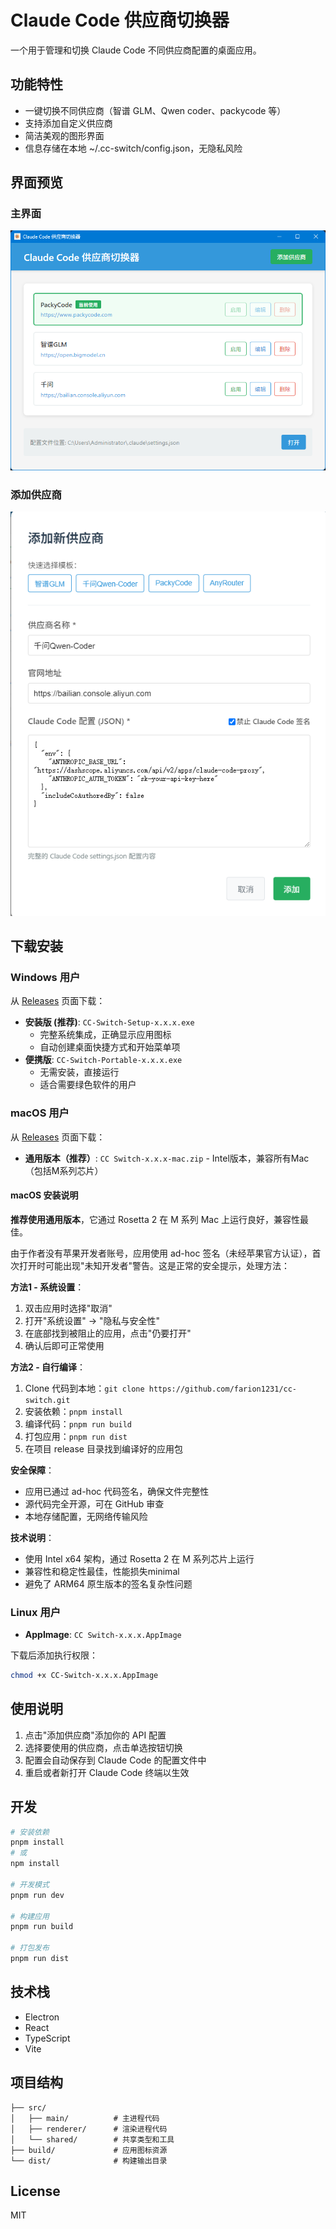 # Claude Code 供应商切换器

一个用于管理和切换 Claude Code 不同供应商配置的桌面应用。

## 功能特性

- 一键切换不同供应商（智谱 GLM、Qwen coder、packycode 等）
- 支持添加自定义供应商
- 简洁美观的图形界面
- 信息存储在本地 ~/.cc-switch/config.json，无隐私风险

## 界面预览

### 主界面
![主界面](screenshots/main.png)

### 添加供应商
![添加供应商](screenshots/add.png)

## 下载安装

### Windows 用户

从 [Releases](../../releases) 页面下载：

- **安装版 (推荐)**: `CC-Switch-Setup-x.x.x.exe`
  - 完整系统集成，正确显示应用图标
  - 自动创建桌面快捷方式和开始菜单项
- **便携版**: `CC-Switch-Portable-x.x.x.exe`
  - 无需安装，直接运行
  - 适合需要绿色软件的用户

### macOS 用户

从 [Releases](../../releases) 页面下载：

- **通用版本（推荐）**: `CC Switch-x.x.x-mac.zip` - Intel版本，兼容所有Mac（包括M系列芯片）

#### macOS 安装说明

**推荐使用通用版本**，它通过 Rosetta 2 在 M 系列 Mac 上运行良好，兼容性最佳。

由于作者没有苹果开发者账号，应用使用 ad-hoc 签名（未经苹果官方认证），首次打开时可能出现"未知开发者"警告。这是正常的安全提示，处理方法：

**方法1 - 系统设置**：
1. 双击应用时选择"取消"
2. 打开"系统设置" → "隐私与安全性"  
3. 在底部找到被阻止的应用，点击"仍要打开"
4. 确认后即可正常使用

**方法2 - 自行编译**：
1. Clone 代码到本地：`git clone https://github.com/farion1231/cc-switch.git`
2. 安装依赖：`pnpm install`
3. 编译代码：`pnpm run build`
4. 打包应用：`pnpm run dist`
5. 在项目 release 目录找到编译好的应用包



**安全保障**：
- 应用已通过 ad-hoc 代码签名，确保文件完整性
- 源代码完全开源，可在 GitHub 审查
- 本地存储配置，无网络传输风险

**技术说明**：
- 使用 Intel x64 架构，通过 Rosetta 2 在 M 系列芯片上运行
- 兼容性和稳定性最佳，性能损失minimal
- 避免了 ARM64 原生版本的签名复杂性问题

### Linux 用户

- **AppImage**: `CC Switch-x.x.x.AppImage`

下载后添加执行权限：
```bash
chmod +x CC-Switch-x.x.x.AppImage
```

## 使用说明

1. 点击"添加供应商"添加你的 API 配置
2. 选择要使用的供应商，点击单选按钮切换
3. 配置会自动保存到 Claude Code 的配置文件中
4. 重启或者新打开 Claude Code 终端以生效

## 开发

```bash
# 安装依赖
pnpm install
# 或
npm install

# 开发模式
pnpm run dev

# 构建应用
pnpm run build

# 打包发布
pnpm run dist
```

## 技术栈

- Electron
- React
- TypeScript
- Vite

## 项目结构

```
├── src/
│   ├── main/          # 主进程代码
│   ├── renderer/      # 渲染进程代码
│   └── shared/        # 共享类型和工具
├── build/             # 应用图标资源
└── dist/              # 构建输出目录
```

## License

MIT
